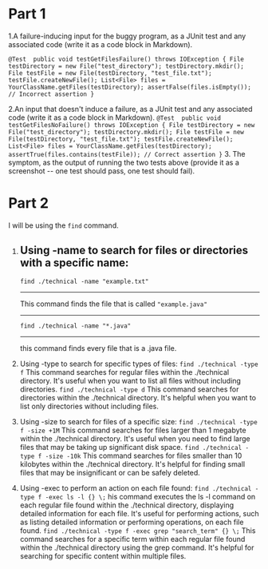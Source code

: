 # Part 1 #
1.A failure-inducing input for the buggy program, as a JUnit test and any associated code (write it as a code block in Markdown).

`@Test 
public void testGetFilesFailure() throws IOException {
    File testDirectory = new File("test_directory");
    testDirectory.mkdir();
    File testFile = new File(testDirectory, "test_file.txt");
    testFile.createNewFile();
    List<File> files = YourClassName.getFiles(testDirectory);
    assertFalse(files.isEmpty()); // Incorrect assertion
}`

2.An input that doesn't induce a failure, as a JUnit test and any associated code (write it as a code block in Markdown).
`@Test 
public void testGetFilesNoFailure() throws IOException {
    File testDirectory = new File("test_directory");
    testDirectory.mkdir();
    File testFile = new File(testDirectory, "test_file.txt");
    testFile.createNewFile();
    List<File> files = YourClassName.getFiles(testDirectory);
    assertTrue(files.contains(testFile)); // Correct assertion
}`
3. The symptom, as the output of running the two tests above (provide it as a screenshot -- one test should pass, one test should fail).



# Part 2 #

I will be using the `find` command. 

1. Using -name to search for files or directories with a specific name:
   ---

   `find ./technical -name "example.txt"`
   
   ---
 
   This command finds the file that is called `"example.java"`
   
   ---
   
   `find ./technical -name "*.java"`
   
    ---
   
   this command finds every file that is a .java file.

3. Using -type to search for specific types of files:
   `find ./technical -type f`
   This command searches for regular files within the ./technical directory. It's useful when you want to list all files without including directories.
   `find ./technical -type d`
   This command searches for directories within the ./technical directory. It's helpful when you want to list only directories without including files.

4. Using -size to search for files of a specific size:
   `find ./technical -type f -size +1M`
   This command searches for files larger than 1 megabyte within the ./technical directory. It's useful when you need to find large files that may be taking up significant disk space.
   `find ./technical -type f -size -10k`
   This command searches for files smaller than 10 kilobytes within the ./technical directory. It's helpful for finding small files that may be insignificant or can be safely deleted.

5. Using -exec to perform an action on each file found:
   `find ./technical -type f -exec ls -l {} \;`
   his command executes the ls -l command on each regular file found within the ./technical directory, displaying detailed information for each file. It's useful for performing actions, such as listing detailed information or performing operations, on each file found.
   `find ./technical -type f -exec grep "search_term" {} \;`
   This command searches for a specific term within each regular file found within the ./technical directory using the grep command. It's helpful for searching for specific content within multiple files.





